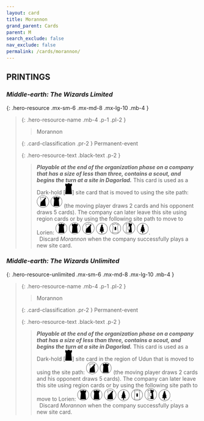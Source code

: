 ```yaml
---
layout: card
title: Morannon
grand_parent: Cards
parent: M
search_exclude: false
nav_exclude: false
permalink: /cards/morannon/
---
```


## PRINTINGS


### _Middle-earth: The Wizards Limited_

{: .hero-resource .mx-sm-6 .mx-md-8 .mx-lg-10 .mb-4 }
> {: .hero-resource-name .mb-4 .p-1 .pl-2 }
> > <div class="card-mp"></div>
> > <div class="card-name">Morannon</div>
>
> {: .card-classification .pr-2 }
> Permanent-event
>
> {: .hero-resource-text .black-text .p-2 }
> > ***Playable at the end of the organization phase on a company that has a size of less than three, contains a scout, and begins the turn at a site in Dagorlad.*** This card is used as a Dark-hold \[![](/assets/images/dark-hold.svg)] site card that is moved to using the site path: ![](/assets/images/shadow-land.svg) ![](/assets/images/dark-domain.svg) (the moving player draws 2 cards and his opponent draws 5 cards). The company can later leave this site using region cards or by using the following site path to move to Lorien: ![](/assets/images/dark-domain.svg) ![](/assets/images/dark-domain.svg) ![](/assets/images/shadow-land.svg) ![](/assets/images/wilderness.svg) ![](/assets/images/free-domain.svg) ![](/assets/images/border-land.svg) ![](/assets/images/wilderness.svg). <br>&ensp;Discard _Morannon_ when the company successfully plays a new site card. 
> 

### _Middle-earth: The Wizards Unlimited_

{: .hero-resource-unlimited .mx-sm-6 .mx-md-8 .mx-lg-10 .mb-4 }
> {: .hero-resource-name .mb-4 .p-1 .pl-2 }
> > <div class="card-mp"></div>
> > <div class="card-name">Morannon</div>
>
> {: .card-classification .pr-2 }
> Permanent-event
>
> {: .hero-resource-text .black-text .p-2 }
> > ***Playable at the end of the organization phase on a company that has a size of less than three, contains a scout, and begins the turn at a site in Dagorlad.*** This card is used as a Dark-hold \[![](/assets/images/dark-hold.svg)] site card in the region of Udun that is moved to using the site path: ![](/assets/images/shadow-land.svg) ![](/assets/images/dark-domain.svg) (the moving player draws 2 cards and his opponent draws 5 cards). The company can later leave this site using region cards or by using the following site path to move to Lorien: ![](/assets/images/dark-domain.svg) ![](/assets/images/dark-domain.svg) ![](/assets/images/shadow-land.svg) ![](/assets/images/wilderness.svg) ![](/assets/images/free-domain.svg) ![](/assets/images/border-land.svg) ![](/assets/images/wilderness.svg). <br>&ensp;Discard _Morannon_ when the company successfully plays a new site card. 
> 
